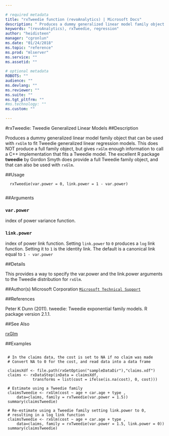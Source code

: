 ```yaml
--- 
 
# required metadata 
title: "rxTweedie function (revoAnalytics) | Microsoft Docs" 
description: " Produces a dummy generalized linear model family object that can be used with rxGlm to fit  Tweedie generalized linear regression models. This does NOT produce a full family object, but gives  rxGlm enough information to call a C++ implementation that fits a Tweedie model. The excellent  R package **tweedie** by Gordon Smyth does provide a full Tweedie family object, and that can also be  used with rxGlm. " 
keywords: "(revoAnalytics), rxTweedie, regression" 
author: "heidisteen" 
manager: "cgronlun" 
ms.date: "01/24/2018" 
ms.topic: "reference" 
ms.prod: "mlserver" 
ms.service: "" 
ms.assetid: "" 
 
# optional metadata 
ROBOTS: "" 
audience: "" 
ms.devlang: "" 
ms.reviewer: "" 
ms.suite: "" 
ms.tgt_pltfrm: "" 
#ms.technology: "" 
ms.custom: "" 
 
--- 
```

 
 
 #rxTweedie: Tweedie Generalized Linear Models 
 ##Description
 
Produces a dummy generalized linear model family object that can be used with `rxGlm` to fit 
Tweedie generalized linear regression models. This does NOT produce a full family object, but gives 
`rxGlm` enough information to call a C++ implementation that fits a Tweedie model. The excellent 
R package **tweedie** by Gordon Smyth does provide a full Tweedie family object, and that can also be 
used with `rxGlm`.
 
 
 ##Usage

```   
  rxTweedie(var.power = 0, link.power = 1 - var.power)
 
```
 
 ##Arguments

   
    
 ### `var.power`
 index of power variance function. 
  
    
 ### `link.power`
 index of power link function. Setting `link.power` to `0`  produces a `log` link function. Setting it to `1` is the identity link.  The default is a canonical link  equal to `1 - var.power` 
  
   
 
 
 ##Details
 
This provides a way to specify the var.power and the link.power arguments to the Tweedie distribution for `rxGlm`.
 
 
       
 ##Author(s)
 Microsoft Corporation [`Microsoft Technical Support`](https://go.microsoft.com/fwlink/?LinkID=698556&clcid=0x409)
 
 
 
 ##References
 
Peter K Dunn (2011). tweedie: Tweedie exponential family models. R package version 2.1.1.  
 
 
 
 ##See Also
 
[rxGlm](rxGLM.md)
   
 
 ##Examples

 ```
   
  # In the claims data, the cost is set to NA if no claim was made
  # Convert NA to 0 for the cost, and read data into a data frame
  
  claimsXdf <- file.path(rxGetOption("sampleDataDir"),"claims.xdf")
  claims <- rxDataStep(inData = claimsXdf, 
             transforms = list(cost = ifelse(is.na(cost), 0, cost)))
    
  # Estimate using a Tweedie family                           
  claimsTweedie <- rxGlm(cost ~ age + car.age + type , 
      data=claims, family = rxTweedie(var.power = 1.5)) 
  summary(claimsTweedie)
  
  # Re-estimate using a Tweedie family setting link.power to 0,
  # resulting in a log link function                          
  claimsTweedie <- rxGlm(cost ~ age + car.age + type , 
      data=claims, family = rxTweedie(var.power = 1.5, link.power = 0)) 
  summary(claimsTweedie)
 
```
 
   
   

